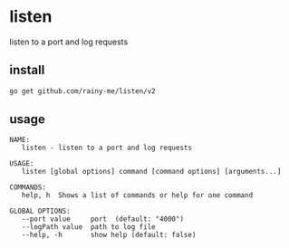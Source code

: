 # listen

listen to a port and log requests

## install

```sh
go get github.com/rainy-me/listen/v2
```

## usage

```
NAME:
   listen - listen to a port and log requests

USAGE:
   listen [global options] command [command options] [arguments...]

COMMANDS:
   help, h  Shows a list of commands or help for one command

GLOBAL OPTIONS:
   --port value     port  (default: "4000")
   --logPath value  path to log file
   --help, -h       show help (default: false)
```
